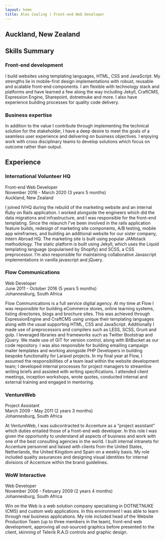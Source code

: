 ```yaml
---
layout: home
title: Alex Cowling | Front-end Web Developer
---
```


## Auckland, New Zealand

## Skills Summary

### Front-end development

I build websites using templating languages, HTML, CSS and JavaScript. My strengths lie in mobile-first design implementations with robust, reusable and scalable front-end components. I am flexible with technology stack and platforms and have learned a few along the way including Jekyll, CraftCMS, Expression Engine, Sharepoint, dotnetnuke and more.  I also have experience building processes for quality code delivery.

### Business expertise

In addition to the value I contribute through implementing the technical solution for the stakeholder, I have a deep desire to meet the goals of a seamless user experience and delivering on business objectives. I enjoying work with cross disciplinary teams to develop solutions which focus on outcome rather than output.

## Experience

### International Volunteer HQ
Front-end Web Developer  
November 2016 - March 2020 (3 years 5 months)  
Auckland, New Zealand

I joined IVHQ during the rebuild of the marketing website and an internal Ruby on Rails application. I worked alongside the engineers which did the data migrations and infrastructure, and I was responsible for the front-end templating. Since the relaunch I’ve been involved in the rails application feature builds, redesign of marketing site components, A/B testing, mobile app wireframes, and building an additional website for our sister company, Intern Abroad HQ. The marketing site is built using popular JAMstack methodology. The static platform is built using Jekyll, which uses the Liquid templating language (popularised by Shopify) and SCSS, a CSS preprocessor. I’m also responsible for maintaining collaborative Javascript implementations in vanilla javascript and jQuery. 

### Flow Communications
Web Developer  
June 2011 - October 2016 (5 years 5 months)  
Johannesburg, South Africa

Flow Communications is a full service digital agency. At my time at Flow I was responsible for building eCommerce stores, online learning systems, listing directories, blogs and brochure sites. This was achieved through ExpressionEngine and CraftCMS using unique their templating languages along with the usual supporting HTML, CSS and JavaScript. Additionally I made use of preprocessors and compilers such as LESS, SCSS, Grunt and gulp. I leveraged libraries and frameworks such as Twitter Bootstrap and jQuery. We made use of GIT for version control, along with BitBucket as our code repository. I was also responsible for building emailing campaign mailer templates and working alongside PHP Developers in building bespoke functionality for Laravel projects. In my final year at Flow, I assumed the responsibilities of a team lead within the website development team; I developed internal processes for project managers to streamline writing briefs and assisted with writing specifications. I attended client meetings, inception workshops, wrote quotes, conducted internal and external training and engaged in mentoring.

### VentureWeb
Project Assistant  
March 2009 - May 2011 (2 years 3 months)  
Johannesburg, South Africa

At VentureWeb, I was subcontracted to Accenture as a "project assistant" which duties entailed those of a front-end web developer. In this role I was given the opportunity to understand all aspects of business and work with one of the best consulting agencies in the world. I built internal intranets for Accenture personnel and liaised with clients from the United States, Netherlands, the United Kingdom and Spain on a weekly basis. My role included quality assurances and designing visual identities for internal divisions of Accenture within the brand guidelines.

### WoW Interactive
Web Developer  
November 2006 - February 2009 (2 years 4 months)  
Johannesburg, South Africa

Win on the Web is a web solution company specialising in DOTNETNUKE (CMS) and custom web applications. In this environment I was able to learn through real business applications. My role included head of the Website Production Team (up to three members in the team), front-end web development, approving all out-sourced graphics before presented to the client, skinning of Telerik R.A.D controls and graphic design.